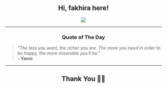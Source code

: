 <h2 align="center"> Hi, fakhira here!</h2>

<p align="center">
<a href="https://github.com/fakhiralkda" alt="github streak"><img src="https://dvst-streak.herokuapp.com/?user=fakhiralkda&theme=tokyonight&fire=DD472C"></a>
</p>

<hr>
<h3 align="center">Quote of The Day</h3>
<p align="center">
<blockquote>
<i>"The less you want, the richer you are. The more you need in order to be happy, the more miserable you'll be."</i>
<br>
<b>- Yanni</b>
</blockquote>
</p>


<hr>
<h2 align="center">Thank You 🙏🏼</h2>
